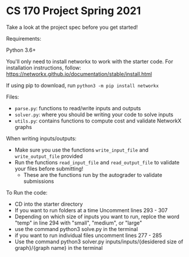# CS 170 Project Spring 2021

Take a look at the project spec before you get started!

Requirements:

Python 3.6+

You'll only need to install networkx to work with the starter code. For installation instructions, follow: https://networkx.github.io/documentation/stable/install.html

If using pip to download, run `python3 -m pip install networkx`


Files:
- `parse.py`: functions to read/write inputs and outputs
- `solver.py`: where you should be writing your code to solve inputs
- `utils.py`: contains functions to compute cost and validate NetworkX graphs

When writing inputs/outputs:
- Make sure you use the functions `write_input_file` and `write_output_file` provided
- Run the functions `read_input_file` and `read_output_file` to validate your files before submitting!
  - These are the functions run by the autograder to validate submissions


To Run the code:
- CD into the starter directory
- If you want to run folders at a time Uncomment lines 293 - 307
- Depending on which size of inputs you want to run, replce the word "temp" in line 294 with "small", "medium", or "large"
- use the command python3 solve.py in the terminal
- if you want to run individual files uncomment lines 277 - 285
- Use the command python3 solver.py inputs/inputs/{desidered size of graph}/{graph name} in the terminal